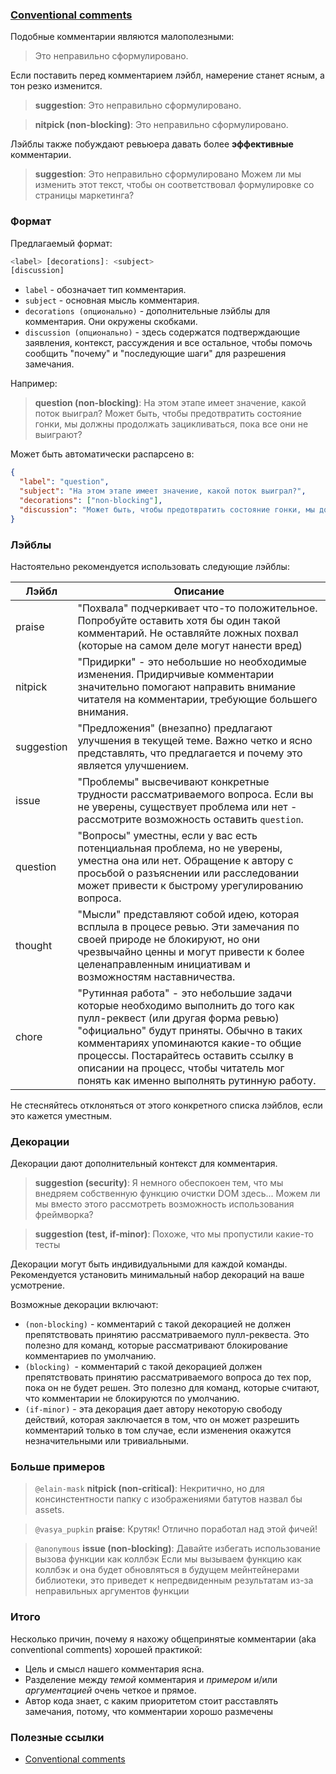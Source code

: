 ### [Conventional comments](https://conventionalcomments.org/)

Подобные комментарии являются малополезными:

> Это неправильно сформулировано.

Если поставить перед комментарием лэйбл, намерение станет ясным, а тон резко изменится.

> **suggestion**: Это неправильно сформулировано.


> **nitpick (non-blocking)**: Это неправильно сформулировано.

Лэйблы также побуждают ревьюера давать более **эффективные** комментарии.

> **suggestion**: Это неправильно сформулировано
> Можем ли мы изменить этот текст, чтобы он соответствовал формулировке со страницы маркетинга?

### Формат

Предлагаемый формат:

```js
<label> [decorations]: <subject>
[discussion]
```

- `label` - обозначает тип комментария.
- `subject` - основная мысль комментария.
- `decorations (опционально)` - дополнительные лэйблы для комментария. Они окружены скобками.
- `discussion (опционально)` - здесь содержатся подтверждающие заявления, контекст, рассуждения и все остальное, чтобы помочь сообщить "почему" и "последующие шаги" для разрешения замечания.

Например:

> **question (non-blocking)**: На этом этапе имеет значение, какой поток выиграл?
> Может быть, чтобы предотвратить состояние гонки, мы должны продолжать зацикливаться, пока все они не выиграют?

Может быть автоматически распарсено в:
```json
{
  "label": "question",
  "subject": "На этом этапе имеет значение, какой поток выиграл?",
  "decorations": ["non-blocking"],
  "discussion": "Может быть, чтобы предотвратить состояние гонки, мы должны продолжать зацикливаться, пока все они не выиграют?"
}
```

### Лэйблы

Настоятельно рекомендуется использовать следующие лэйблы:

| Лэйбл      | Описание                                                                                                         |
|------------|--------------------------------------------------------------------------------------------------------------|
| praise     | "Похвала" подчеркивает что-то положительное. Попробуйте оставить хотя бы один такой комментарий. Не оставляйте ложных похвал (которые на самом деле могут нанести вред)|
| nitpick    | "Придирки" - это небольшие но необходимые изменения. Придирчивые комментарии значительно помогают направить внимание читателя на комментарии, требующие большего внимания.|
| suggestion | "Предложения" (внезапно) предлагают улучшения в текущей теме. Важно четко и ясно представлять, что предлагается и почему это является улучшением.|
| issue      | "Проблемы" высвечивают конкретные трудности рассматриваемого вопроса. Если вы не уверены, существует проблема или нет - рассмотрите возможность оставить `question`.|
| question   | "Вопросы" уместны, если у вас есть потенциальная проблема, но не уверены, уместна она или нет. Обращение к автору с просьбой о разъяснении или расследовании может привести к быстрому урегулированию вопроса.|
| thought    | "Мысли" представляют собой идею, которая всплыла в процесе ревью. Эти замечания по своей природе не блокируют, но они чрезвычайно ценны и могут привести к более целенаправленным инициативам и возможностям наставничества.|
| chore      | "Рутинная работа" - это небольшие задачи которые необходимо выполнить до того как пулл-реквест (или другая форма ревью) "официально" будут приняты. Обычно в таких комментариях упоминаются какие-то общие процессы. Постарайтесь оставить ссылку в описании на процесс, чтобы читатель мог понять как именно выполнять рутинную работу. |

Не стесняйтесь отклоняться от этого конкретного списка лэйблов, если это кажется уместным.

### Декорации

Декорации дают дополнительный контекст для комментария.

> **suggestion (security)**: Я немного обеспокоен тем, что мы внедряем собственную функцию очистки DOM здесь...
> Можем ли мы вместо этого рассмотреть возможность использования фреймворка?

> **suggestion (test, if-minor)**: Похоже, что мы пропустили какие-то тесты

Декорации могут быть индивидуальными для каждой команды. Рекомендуется установить минимальный набор декораций на ваше усмотрение.

Возможные декорации включают:

- `(non-blocking)` - комментарий с такой декорацией не должен препятствовать принятию рассматриваемого пулл-реквеста. Это полезно для команд, которые рассматривают блокирование комментариев по умолчанию.
- `(blocking) `- комментарий с такой декорацией должен препятствовать принятию рассматриваемого вопроса до тех пор, пока он не будет решен. Это полезно для команд, которые считают, что комментарии не блокируются по умолчанию.
- `(if-minor)` - эта декорация дает автору некоторую свободу действий, которая заключается в том, что он может разрешить комментарий только в том случае, если изменения окажутся незначительными или тривиальными.

### Больше примеров

> `@elain-mask`
> **nitpick (non-critical)**: Некритично, но для консинстентности папку с изображениями батутов назвал бы assets.

> `@vasya_pupkin`
> **praise**: Крутяк! Отлично поработал над этой фичей!


> `@anonymous`
> **issue (non-blocking)**: Давайте избегать использование вызова функции как коллбэк
> Если мы вызываем функцию как коллбэк и она будет обновляться в будущем мейнтейнерами библиотеки, это приведет к непредвиденным результатам из-за неправильных аргументов функции

### Итого

Несколько причин, почему я нахожу общепринятые комментарии (aka conventional comments) хорошей практикой:

- Цель и смысл нашего комментария ясна.
- Разделение между *темой* комментария и *примером* и/или *аргументацией* очень четкое и прямое.
- Автор кода знает, с каким приоритетом стоит расставлять замечания, потому, что комментарии хорошо размечены

### Полезные ссылки

- [Conventional comments](https://conventionalcomments.org/)

